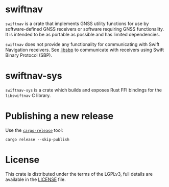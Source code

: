 # swiftnav

`swiftnav` is a crate that implements GNSS utility functions for use by
software-defined GNSS receivers or software requiring GNSS functionality. It is
intended to be as portable as possible and has limited dependencies.

`swiftnav` does not provide any functionality for communicating with Swift
Navigation receivers.  See [libsbp](https://github.com/swift-nav/libsbp) to
communicate with receivers using Swift Binary Protocol (SBP).

# swiftnav-sys

`swiftnav-sys` is a crate which builds and exposes Rust FFI bindings for the
`libswiftnav` C library.

# Publishing a new release

Use the [`cargo-release`](https://github.com/sunng87/cargo-release) tool:

```
cargo release --skip-publish
```

# License
This crate is distributed under the terms of the LGPLv3, full details are
available in the [LICENSE](./LICENSE) file.
